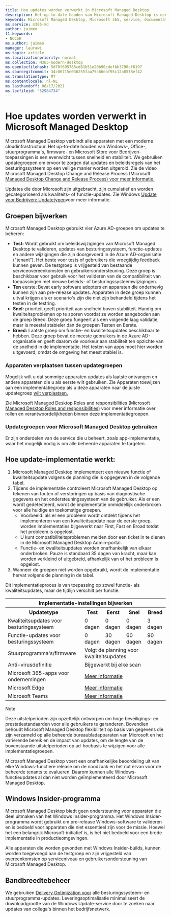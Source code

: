 ```yaml
---
title: Hoe updates worden verwerkt in Microsoft Managed Desktop
description: Het up-to-date houden van Microsoft Managed Desktop is een evenwicht tussen snelheid en stabiliteit.
keywords: Microsoft Managed Desktop, Microsoft 365, service, documentatie
ms.service: m365-md
author: jaimeo
f1.keywords:
- NOCSH
ms.author: jaimeo
manager: laurawi
ms.topic: article
ms.localizationpriority: normal
ms.collection: M365-modern-desktop
ms.openlocfilehash: 5d78f695785cd81b51e20b90cdefbb3790cf6197
ms.sourcegitcommit: 34c06715e036255faa75c66ebf95c12a85f8ef42
ms.translationtype: MT
ms.contentlocale: nl-NL
ms.lasthandoff: 06/17/2021
ms.locfileid: "52984734"
---
```

# <a name="how-updates-are-handled-in-microsoft-managed-desktop"></a>Hoe updates worden verwerkt in Microsoft Managed Desktop


<!--This topic is the target for a "Learn more" link in the Admin Portal (aka.ms/update-rings); do not delete.-->

<!--Update management -->

Microsoft Managed Desktop verbindt alle apparaten met een moderne cloudinfrastructuur. Het up-to-date houden van Windows-, Office-, stuurprogramma's, firmware- en Microsoft Store voor Bedrijven-toepassingen is een evenwicht tussen snelheid en stabiliteit. We gebruiken updategroepen om ervoor te zorgen dat updates en beleidsregels van het besturingssysteem op een veilige manier worden uitgerold. Zie de video Microsoft Managed Desktop Change and Release Process (Microsoft [Managed Desktop Change and Release Process) voor meer informatie.](https://www.microsoft.com/videoplayer/embed/RE4mWqP) 

Updates die door Microsoft zijn uitgebracht, zijn cumulatief en worden gecategoriseerd als kwaliteits- of functie-updates.
Zie Windows [Update voor Bedrijven: Updatetypen](/windows/deployment/update/waas-manage-updates-wufb#update-types)voor meer informatie. 

## <a name="update-groups"></a>Groepen bijwerken


Microsoft Managed Desktop gebruikt vier Azure AD-groepen om updates te beheren:

- **Test:** Wordt gebruikt om beleidswijzigingen van Microsoft Managed Desktop te valideren, updates van besturingssysteem, functie-updates en andere wijzigingen die zijn doorgevoerd in de Azure AD-organisatie ("tenant"). Het beste voor tests of gebruikers die vroegtijdig feedback kunnen geven. De testgroep is vrijgesteld van bestaande serviceovereenkomsten en gebruikersondersteuning. Deze groep is beschikbaar voor gebruik voor het valideren van de compatibiliteit van toepassingen met nieuwe beleids- of besturingssysteemwijzigingen.  
- **Ten** eerste: Bevat early software adopters en apparaten die onderhevig kunnen zijn aan pre-release updates. Apparaten in deze groep kunnen uitval krijgen als er scenario's zijn die niet zijn behandeld tijdens het testen in de testring.
- **Snel:** prioriteit geeft prioriteit aan snelheid boven stabiliteit. Handig om kwaliteitsproblemen op te sporen voordat ze worden aangeboden aan de groep Breed. Deze groep fungeert als een volgende laag validatie, maar is meestal stabieler dan de groepen Testen en Eerste. 
- **Breed:** Laatste groep om functie- en kwaliteitsupdates beschikbaar te hebben. Deze groep bevat de meeste gebruikers in de Azure AD-organisatie en geeft daarom de voorkeur aan stabiliteit ten opzichte van de snelheid in de implementatie. Het testen van apps moet hier worden uitgevoerd, omdat de omgeving het meest stabiel is.

### <a name="moving-devices-between-update-groups"></a>Apparaten verplaatsen tussen updategroepen
Mogelijk wilt u dat sommige apparaten updates als laatste ontvangen en andere apparaten die u als eerste wilt gebruiken. Zie Apparaten toewijzen aan een implementatiegroep als u deze apparaten naar de juiste updategroep [wilt verplaatsen.](../working-with-managed-desktop/assign-deployment-group.md)

Zie Microsoft Managed Desktop Roles and responsibilities (Microsoft [Managed Desktop Roles and responsibilities)](../intro/roles-and-responsibilities.md) voor meer informatie over rollen en verantwoordelijkheden binnen deze implementatiegroepen.

### <a name="using-microsoft-managed-desktop-update-groups"></a>Updategroepen voor Microsoft Managed Desktop gebruiken 
Er zijn onderdelen van de service die u beheert, zoals app-implementatie, waar het mogelijk nodig is om alle beheerde apparaten te targeten.

## <a name="how-update-deployment-works"></a>Hoe update-implementatie werkt:
1. Microsoft Managed Desktop implementeert een nieuwe functie of kwaliteitsupdate volgens de planning die is opgegeven in de volgende tabel.
2. Tijdens de implementatie controleert Microsoft Managed Desktop op tekenen van fouten of verstoringen op basis van diagnostische gegevens en het ondersteuningssysteem van de gebruiker. Als er een wordt gedetecteerd, wordt de implementatie onmiddellijk onderbroken voor alle huidige en toekomstige groepen.
    - Voorbeeld: als er een probleem wordt ontdekt tijdens het implementeren van een kwaliteitsupdate naar de eerste groep, worden implementaties bijgewerkt naar First, Fast en Broad totdat het probleem is opgelost.
    - U kunt compatibiliteitsproblemen melden door een ticket in te dienen in de Microsoft Managed Desktop Admin-portal.
    - Functie- en kwaliteitsupdates worden onafhankelijk van elkaar onderbroken. Pauze is standaard 35 dagen van kracht, maar kan worden verkleind of uitgebreid, afhankelijk van of het probleem is opgelost.
3. Wanneer de groepen niet worden opgebruikt, wordt de implementatie hervat volgens de planning in de tabel.

Dit implementatieproces is van toepassing op zowel functie- als kwaliteitsupdates, maar de tijdlijn verschilt per functie.


<table>
    <tr><th colspan="5">Implementatie-instellingen bijwerken</th></tr>
    <tr><th>Updatetype</th><th>Test</th><th>Eerst</th><th>Snel</th><th>Breed</th></tr>
    <tr><td>Kwaliteitsupdates voor besturingssysteem</td><td>0 dagen</td><td>0 dagen</td><td>0 dagen</td><td>3 dagen</td></tr>
    <tr><td>Functie-updates voor besturingssysteem</td><td>0 dagen</td><td>30 dagen</td><td>60 dagen</td><td>90 dagen</td></tr>
    <tr><td>Stuurprogramma's/firmware</td><td colspan="4">Volgt de planning voor kwaliteitsupdates</td></tr>
    <tr><td>Anti-virusdefinitie</td><td colspan="4">Bijgewerkt bij elke scan</td></tr>
    <tr><td>Microsoft 365-apps voor ondernemingen</td><td colspan="4"><a href="/microsoft-365/managed-desktop/get-started/m365-apps#updates-to-microsoft-365-apps">Meer informatie</a></td></tr>
    <tr><td>Microsoft Edge</td><td colspan="4"><a href="/microsoft-365/managed-desktop/get-started/edge-browser-app#updates-to-microsoft-edge">Meer informatie</a></td></tr>
    <tr><td>Microsoft Teams</td><td colspan="4"><a href="/microsoft-365/managed-desktop/get-started/teams#updates">Meer informatie</a></td></tr>
</table>

>[!NOTE]
>Deze uitstelperioden zijn opzettelijk ontworpen om hoge beveiligings- en prestatiestandaarden voor alle gebruikers te garanderen. Bovendien behoudt Microsoft Managed Desktop flexibiliteit op basis van gegevens die zijn verzameld op alle beheerde bureaubladapparaten van Microsoft en het variërende bereik en de impact van updates, om de lengte van de bovenstaande uitstelperioden op ad-hocbasis te wijzigen voor alle implementatiegroepen.
>
>Microsoft Managed Desktop voert een onafhankelijke beoordeling uit van elke Windows-functiere release om de noodzaak en het nut ervan voor de beheerde tenants te evalueren. Daarom kunnen alle Windows-functieupdates al dan niet worden geïmplementeerd door Microsoft Managed Desktop. 

## <a name="windows-insider-program"></a>Windows Insider-programma

Microsoft Managed Desktop biedt geen ondersteuning voor apparaten die deel uitmaken van het Windows Insider-programma. Het Windows Insider-programma wordt gebruikt om pre-release Windows-software te valideren en is bedoeld voor apparaten die niet essentieel zijn voor de missie. Hoewel het een belangrijk Microsoft-initiatief is, is het niet bedoeld voor een brede implementatie in productieomgevingen. 

Alle apparaten die worden gevonden met Windows Insider-builds, kunnen worden toegevoegd aan de testgroep en zijn vrijgesteld van overeenkomsten op serviceniveau en gebruikersondersteuning van Microsoft Managed Desktop.

## <a name="bandwidth-management"></a>Bandbreedtebeheer

We gebruiken [Delivery Optimization voor](/windows/deployment/update/waas-delivery-optimization) alle besturingssysteem- en stuurprogramma-updates. Leveringsoptimalisatie minimaliseert de downloadgrootte van de Windows Update-service door te zoeken naar updates van collega's binnen het bedrijfsnetwerk.